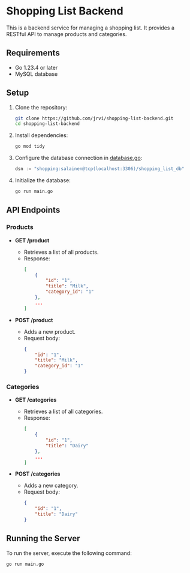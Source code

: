 # Shopping List Backend

This is a backend service for managing a shopping list. It provides a RESTful API to manage products and categories.

## Requirements

- Go 1.23.4 or later
- MySQL database

## Setup

1. Clone the repository:
    ```sh
    git clone https://github.com/jrvi/shopping-list-backend.git
    cd shopping-list-backend
    ```

2. Install dependencies:
    ```sh
    go mod tidy
    ```

3. Configure the database connection in [database.go](http://_vscodecontentref_/1):
    ```go
    dsn := "shopping:salainen@tcp(localhost:3306)/shopping_list_db"
    ```

4. Initialize the database:
    ```sh
    go run main.go
    ```

## API Endpoints

### Products

- **GET /product**
    - Retrieves a list of all products.
    - Response:
        ```json
        [
            {
                "id": "1",
                "title": "Milk",
                "category_id": "1"
            },
            ...
        ]
        ```

- **POST /product**
    - Adds a new product.
    - Request body:
        ```json
        {
            "id": "1",
            "title": "Milk",
            "category_id": "1"
        }
        ```

### Categories

- **GET /categories**
    - Retrieves a list of all categories.
    - Response:
        ```json
        [
            {
                "id": "1",
                "title": "Dairy"
            },
            ...
        ]
        ```

- **POST /categories**
    - Adds a new category.
    - Request body:
        ```json
        {
            "id": "1",
            "title": "Dairy"
        }
        ```

## Running the Server

To run the server, execute the following command:
```sh
go run main.go